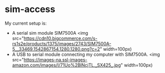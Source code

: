 # sim-access

My current setup is:
- A serial sim module SIM7500A
<img src="https://cdn10.bigcommerce.com/s-rs1s2e/products/1375/images/2743/SIM7500A-5__33469.1542867154.1280.1280.png?c=2" width=100px)
- A USB to serial module connecting my computer with SIM7500A.
<img src="https://images-na.ssl-images-amazon.com/images/I/71Uo%2BlNcjTL._SX425_.jpg" width=100px)
